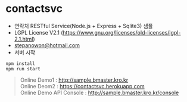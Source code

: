 # contactsvc

* 연락처 RESTful Service(Node.js + Express + Sqlite3) 샘플
* LGPL License V2.1 (https://www.gnu.org/licenses/old-licenses/lgpl-2.1.html)
* stepanowon@hotmail.com
* 서버 시작
```
npm install
npm run start
```

> Online Demo1 : http://sample.bmaster.kro.kr  
> Online Deom2 : https://contactsvc.herokuapp.com   
> Online Demo API Console : http://sample.bmaster.kro.kr/console 
